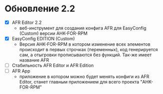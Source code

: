 # Обновление 2.2
- [x] AFR Editor 2.2 
  - веб-инструмент для создания конфига AFR для EasyConfig (Custom) версии AHK-FOR-RPM
- [x] EasyConfig EDITION (Custom)
  - Версия AHK-FOR-RPM в котором изменение всех элементов происходит в первых строчках (переменных), код генерируется сам, а отыгровки прописываются без функций. Так-же имеет название AFR
- [ ] Стабильность AFR Editor и AFR Edition 
- [ ] AFR App
    - приложение в котором можно будет менять конфиги из AFR Editor, станет главным приложением для всего проекта "AHK-FOR-RPM"

